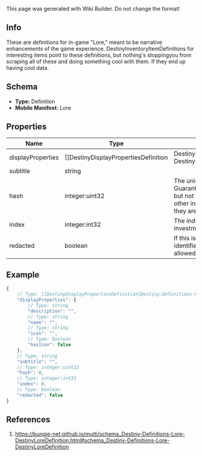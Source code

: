<span class="wiki-builder">This page was generated with Wiki Builder. Do not change the format!</span>

## Info
These are definitions for in-game &quot;Lore,&quot; meant to be narrative enhancements of the game experience. DestinyInventoryItemDefinitions for interesting items point to these definitions, but nothing's stoppingyou from scraping all of these and doing something cool with them.  If they end up having cool data.

## Schema
* **Type:** Definition
* **Mobile Manifest:** Lore

## Properties
Name | Type | Description
---- | ---- | -----------
displayProperties | [[DestinyDisplayPropertiesDefinition|Destiny-Definitions-Common-DestinyDisplayPropertiesDefinition]]:Definition | 
subtitle | string | 
hash | integer:uint32 | The unique identifier for this entity.  Guaranteed to be unique for the type of entity, but not globally. When entities refer to each other in Destiny content, it is this hash that they are referring to.
index | integer:int32 | The index of the entity as it was found in the investment tables.
redacted | boolean | If this is true, then there is an entity with this identifier/type combination, but BNet isnot yet allowed to show it.  Sorry!

## Example
```javascript
{
    // Type: [[DestinyDisplayPropertiesDefinition|Destiny-Definitions-Common-DestinyDisplayPropertiesDefinition]]:Definition
    "displayProperties": {
        // Type: string
        "description": "",
        // Type: string
        "name": "",
        // Type: string
        "icon": "",
        // Type: boolean
        "hasIcon": false
    },
    // Type: string
    "subtitle": "",
    // Type: integer:uint32
    "hash": 0,
    // Type: integer:int32
    "index": 0,
    // Type: boolean
    "redacted": false
}

```

## References
1. https://bungie-net.github.io/multi/schema_Destiny-Definitions-Lore-DestinyLoreDefinition.html#schema_Destiny-Definitions-Lore-DestinyLoreDefinition
